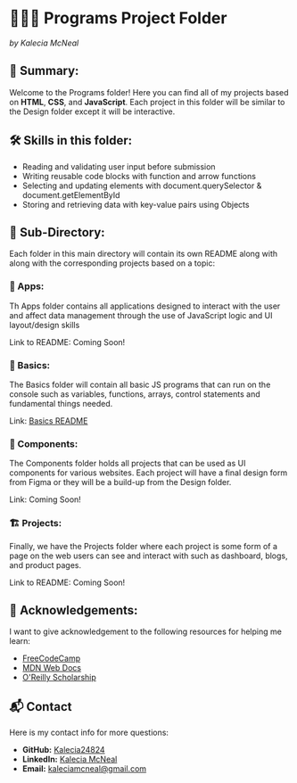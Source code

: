 # 👩🏽‍💻 Programs Project Folder
<em>by Kalecia McNeal</em>

## 📖 Summary: 
Welcome to the Programs folder! Here you can find all of my projects based on **HTML**, **CSS**, and **JavaScript**. Each project in this folder will be similar to the Design folder except it will be interactive.  

## 🛠 Skills in this folder:
- Reading and validating user input before submission
- Writing reusable code blocks with function and arrow functions
- Selecting and updating elements with document.querySelector & document.getElementById
- Storing and retrieving data with key-value pairs using Objects 

## 📂 Sub-Directory: 
Each folder in this main directory will contain its own README along with along with the corresponding projects based on a topic: 

### 📲 Apps: 
Th Apps folder contains all applications designed to interact with the user and affect data management through the use of JavaScript logic and UI layout/design skills 

Link to README: Coming Soon!

### 🌱 Basics: 
The Basics folder will contain all basic JS programs that can run on the console such as variables, functions, arrays, control statements and fundamental things needed. 

Link: [Basics README](./Basics/README.md "My Basics README")

### 🧩 Components: 
The Components folder holds all projects that can be used as UI components for various websites. Each project will have a final design form from Figma or they will be a build-up from the Design folder.  

Link: Coming Soon!

### 🏗️ Projects: 
Finally, we have the Projects folder where each project is some form of a page on the web users can see and interact with such as dashboard, blogs, and product pages. 

Link to README: Coming Soon!

## 🙏 Acknowledgements: 
I want to give acknowledgement to the following resources for helping me learn: 
- [FreeCodeCamp](https://www.freecodecamp.org/)
- [MDN Web Docs](https://developer.mozilla.org/)
- [O'Reilly Scholarship](https://www.oreilly.com/diversity/scholarship-program.html)


## 📬 Contact
Here is my contact info for more questions:
- **GitHub:** [Kalecia24824](https://github.com/Kalecia24824/Front-End-Portfolio)
- **LinkedIn:** [Kalecia McNeal](https://linkedin.com/in/kalecia-mcneal)
- **Email:** [kaleciamcneal@gmail.com](mailto:kaleciamcneal@gmail.com)
